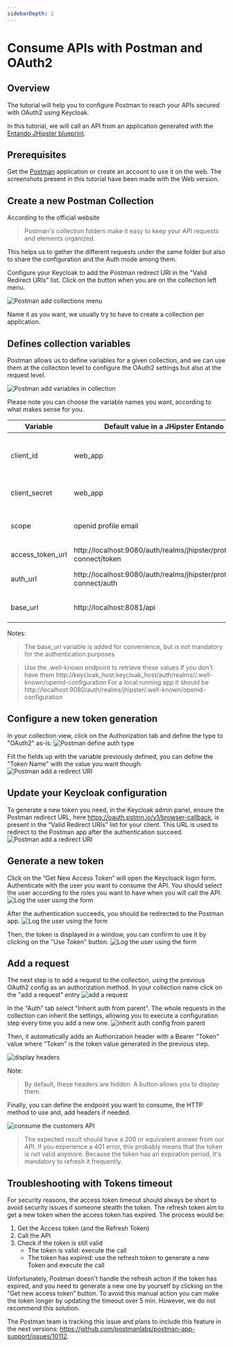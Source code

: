 ```yaml
---
sidebarDepth: 2
---
```


# Consume APIs with Postman and OAuth2

## Overview
The tutorial will help you to configure Postman to reach your APIs secured with OAuth2 using Keycloak.

In this tutorial, we will call an API from an application generated with the [Entando JHipster blueprint](./generate-microservices-and-micro-frontends.md).

## Prerequisites
Get the [Postman](https://www.postman.com/downloads/) application or create an account to use it on the web.
The screenshots present in this tutorial have been made with the Web version.

## Create a new Postman Collection
According to the official website 
> Postman's collection folders make it easy to keep your API requests and elements organized.

This helps us to gather the different requests under the same folder but also to share the configuration and the Auth mode among them.


Configure your Keycloak to add the Postman redirect URI in the "Valid Redirect URIs" list.
Click on the button when you are on the collection left menu.

![Postman add collections menu](./img/postman/postman-create-collection.png)

Name it as you want, we usually try to have to create a collection per application.

## Defines collection variables
Postman allows us to define variables for a given collection, and we can use them at the collection level
to configure the OAuth2 settings but also at the request level.

![Postman add variables in collection](./img/postman/postman-add-variables.png)

Please note you can choose the variable names you want, according to what makes sense for you.

| Variable | Default value in a JHipster Entando App | Details |
|------|------|------|
| client_id | web_app | The client id account used to authenticate the user |
| client_secret | web_app | The secret for the client_id |
| scope | openid profile email | The scope to retrieve during the auth |
| access_token_url | http://localhost:9080/auth/realms/jhipster/protocol/openid-connect/token | The token endpoint |
| auth_url | http://localhost:9080/auth/realms/jhipster/protocol/openid-connect/auth | The authorization endpoint |
| base_url | http://localhost:8081/api | The url all the requests start with |

Notes:
> The base_url variable is added for convenience, but is not mandatory for the authentication purposes

> Use the .well-known endpoint to retrieve these values if you don't have them
> http://keycloak_host:keycloak_host/auth/realms/<realm>/.well-known/openid-configuration
> For a local running app it should be http://localhost:9080/auth/realms/jhipster/.well-known/openid-configuration

## Configure a new token generation
In your collection view, click on the Authorization tab and define the type to "OAuth2" as-is:
![Postman define auth type](./img/postman/postman-define-authorization-type.png)

Fill the fields up with the variable previously defined, you can define the "Token Name" with the value you want though:
![Postman add a redirect URI](./img/postman/postman-configure-new-token.png)


## Update your Keycloak configuration
To generate a new token you need, in the Keycloak admin panel, ensure the Postman redirect URL, here https://oauth.pstmn.io/v1/browser-callback, is present in the “Valid Redirect URIs” list for your client.
This URL is used to redirect to the Postman app after the authentication succeed.
![Postman add a redirect URI](./img/postman/postman-add-redirect-uri.png)

## Generate a new token
Click on the “Get New Access Token” will open the Keycloack login form. Authenticate with the user you want to consume the API.
You should select the user according to the roles you want to have when you will call the API.
![Log the user using the form](./img/postman/postman-loggin-into-app.png)

After the authentication succeeds, you should be redirected to the Postman app.
![Log the user using the form](./img/postman/postman-authentication-success.png)

Then, the token is displayed in a window, you can confirm to use it by clicking on the "Use Token" button.
![Log the user using the form](./img/postman/postman-access-token-details.png)

## Add a request
The next step is to add a request to the collection, using the previous OAuth2 config as an authorization method.
In your collection name click on the "add a request" entry
![add a request](./img/postman/postman-add-request.png)

In the "Auth" tab select "Inherit auth from parent". The whole requests in the collection can inherit the settings,
allowing you to execute a configuration step every time you add a new one.
![inherit auth config from parent](./img/postman/postman-auth-from-parent.png)

Then, it automatically adds an Authorization header with a Bearer "Token" value where "Token" is the token value generated in the previous step.

![display headers](./img/postman/postman-headers.png)

Note:
> By default, these headers are hidden. A button allows you to display them.

Finally, you can define the endpoint you want to consume, the HTTP method to use and, add headers if needed.

![consume the customers API](./img/postman/postman-api-customers-result.png)

> The expected result should have a 200 or equivalent answer from our API.
> If you experience a 401 error, this probably means that the token is not valid anymore.
> Because the token has an expiration period, it's mandatory to refresh it frequently.

## Troubleshooting with Tokens timeout
For security reasons, the access token timeout should always be short to avoid security issues if someone stealth the token. 
The refresh token aim to get a new token when the access token has expired. The process would be:
 1. Get the Access token (and the Refresh Token)
 2. Call the API
 3. Check if the token is still valid
    - The token is valid: execute the call 
    - The token has expired: use the refresh token to generate a new Token and execute the call

Unfortunately, Postman doesn't handle the refresh action if the token has expired, and you need to generate a new one by yourself by clicking on the “Get new access token” button.
To avoid this manual action you can make the token longer by updating the timeout over 5 min. However, we do not recommend this solution.

The Postman team is tracking this issue and plans to include this feature in the next versions: https://github.com/postmanlabs/postman-app-support/issues/10112.
